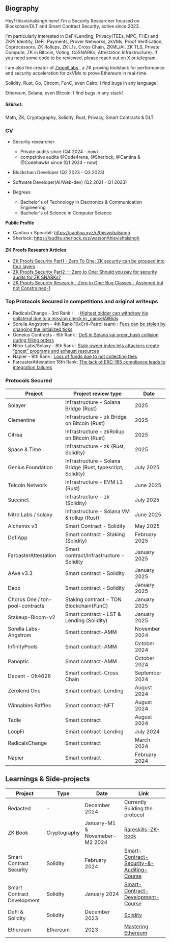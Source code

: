
## Biography
Hey! thisvishalsingh here! I'm a Security Researcher focused on Blockchain/DLT and Smart Contract Security, active since 2023. 

I'm particularly interested in DeFI/Lending, Privacy(TEEs, MPC, FHE) and ZKP( Identity, DeFi, Payments, Prover Networks, zkVMs, Proof Verification, Coprocessors, ZK Rollups, ZK L1s, Cross Chain, ZKML/AI, ZK TLS, Private Compute, ZK in Bitcoin, Voting, CoSNARKs, Attestation Infrastructure). If you need some code to be reviewed, please reach out on [X](https://x.com/thisvishalsingh) or [telegram](https://t.me/thisvishalsingh).

I am also the creator of [ZippelLabs](https://x.com/Zippel_Labs) , a ZK proving toolstack for performance and security acceleration for zkVMs to prove Ethereum in real-time.

Solidity, Rust, Go, Circom, FunC, even Cairo: I find bugs in any language! 

Ethereum, Solana, even Bitcoin: I find bugs in any stack!

##### Skillset:
Math, ZK, Cryptography, Solidity, Rust, Privacy, Smart Contracts & DLT.

### CV
- Security researcher
    - Private audits since (Q4 2024 - now) 
    - competitive audits @Code4rena, @Sherlock, @Cantina & @Codehawks since (Q1 2024 - now)

- Blockchain Developer (Q2 2023 - Q3 2023)
- Software Developer(AI/Web-dev) (Q2 2021 - Q1 2023)
- Degrees
    - Bachelor's of Technology in Electronics & Communication Engineering
    - Bachelor's of Science in Computer Science 

**Public Profile**

- Cantina x Spearbit: https://cantina.xyz/u/thisvishalsingh
- Sherlock: https://audits.sherlock.xyz/watson/thisvishalsingh


#### ZK Proofs Research Articles 
- [ZK Proofs Security Part1 - Zero To One: ZK security can be grouped into four layers](https://x.com/thisvishalsingh/status/1981717979965346192?t=Vg3Y9NgGSKOR1qjDgiuAGg&s=19)
- [ZK Proofs Security Part2 — Zero to One: Should you pay for security audits for ZK SNARKs?](https://x.com/thisvishalsingh/status/1982101683736805887?t=G09HslKzNs5H87I19tXGAg&s=19)
- [ZK Proofs Security Research - Zero to One: Bug Classes - Assigned but not Constrained-1](https://x.com/thisvishalsingh/status/1983290931441766614)



### Top Protocols Secured in competitions and original writeups
- RadicalxChange - 3rd Rank <img width="15" height="15" alt="image" src="https://github.com/user-attachments/assets/b5634942-f69e-4f15-a23d-8297b7009e0f" /> : [Highest bidder can withdraw his collateral due to a missing check in _cancelAllBids](https://github.com/sherlock-audit/2024-02-radicalxchange-judging/issues/93)
- Sorella Angstrom - 4th Rank(10xCrit-Patrol team) : [Fees can be stolen by changing the initialized ticks](https://cantina.xyz/code/84df57a3-0526-49b8-a7c5-334888f43940/overview/leaderboard)
- Geneius Contracts - 6th Rank : [DoS in Solana vai order_hash collision during filling orders](https://cantina.xyz/code/12acc80c-4e4c-4081-a0a3-faa92150651a/overview/leaderboard)
- Nitro-Labs/Solaxy - 8th Rank : [Stale owner index lets attackers create “ghost” programs and exhaust resources](https://cantina.xyz/code/50d38b86-80a0-49af-9df8-70d7d601b7d7/overview/leaderboard)
- Napier - 9th Rank : [Loss of funds due to not collecting fees](https://github.com/sherlock-audit/2024-06-new-scope-judging/issues/364)
- FarcasterAttestation 16th Rank: [The lack of ERC-165 compliance leads to integration failures](https://cantina.xyz/code/f9326d2b-bb99-45a9-88c5-94c54aa1823a/overview/leaderboard)


### Protocols Secured
| Project              | Project review type           | Date              | 
|----------------------|-------------------------------|-------------------|
| Solayer     | Infrastructure - Solana Bridge  (Rust) |  2025  | 
| Clementine    | Infrastructure - zk Bridge on Bitcoin  (Rust) |  2025  | 
| Citrea    | Infrastructure - zkRollup on Bitcoin  (Rust) |  2025  | 
| Space & Time    | Infrastructure - zk  (Rust, Solidity) |  2025  | 
| Genius Foundation     | Infrastructure - Solana Bridge  (Rust, typescript, Solidity) | July 2025  | 
| Telcoin Network        | Infrastructure - EVM L1 (Rust)  | June 2025      |
| Succinct           | Infrastructure - zk (Solidity)   | July 2025      | 
| Nitro Labs / solaxy   | Infrastructure - Solana VM & rollup (Rust)       | June 2025     |
| Alchemix v3       | Smart Contract - Solidity | May 2025         | May 2025
| DefiApp              | Smart contract - Staking (Solidity)       | February 2025         | 
| FarcasterAttestation | Smart contract/Infrastructure - Solidity     | January 2025        | 
| AAve v3.3       | Smart contract - Solidity     | January 2025        | 
| Daoo           | Smart contract - Solidity     | January 2025        |
| Chorus One / ton-pool-contracts | Staking contract - TON Blockchain(FunC)     | January 2025     | 
| Stakeup-Bloom-v2           | Smart contract - LST & Lending (Solidity)     | January 2025        |
| Sorella Labs-Angstrom| Smart contract-AMM  | November 2024    | 
| InfinityPools        | Smart contract-AMM  | October 2024    | 
| Panoptic             | Smart contract-AMM  | October 2024    | 
| Decent - 0ft4626     | Smart contract-Cross Chain | September 2024     | 
| Zerolend One         | Smart contract-Lending      | August 2024        | 
| Winnables Raffles    | Smart contract-NFT      | August 2024        | 
| Tadle                | Smart contract      | August 2024        | 
| LoopFi               | Smart contract-Lending      | July 2024         | 
| RadicalxChange       | Smart contract      | March 2024        | 
| Napier               | Smart contract      | February 2024      | 









## Learnings & Side-projects

| Project                             | Type         | Date                    | Link                                    |
|-------------------------------------|--------------|-------------------------|-----------------------------------------|
| Redacted                           | -   |  December 2024            | Currently Building the protocol |
| ZK Book                             | Cryptography | January-M1 & Novemeber-M2 2024  | [Rareskills-ZK-book](https://www.rareskills.io/zk-book)  |
| Smart Contract Security             | Solidity     | February 2024   | [Smart-Contract-Security-&-Auditing-Course](https://github.com/this-vishalsingh/security-and-auditing-full-course/tree/main) |
| Smart Contract Development          | Solidity     | January 2024   | [Smart-Contract-Development-Course](https://github.com/this-vishalsingh/foundry-full-course-cu) |
| DeFi & Solidity                     | Solidity     | December 2023   | [Solidity](https://cryptozombies.io/) |
| Ethereum                            | Ethereum     | 2023   | [Mastering Ethereum](https://github.com/ethereumbook/ethereumbook) |

